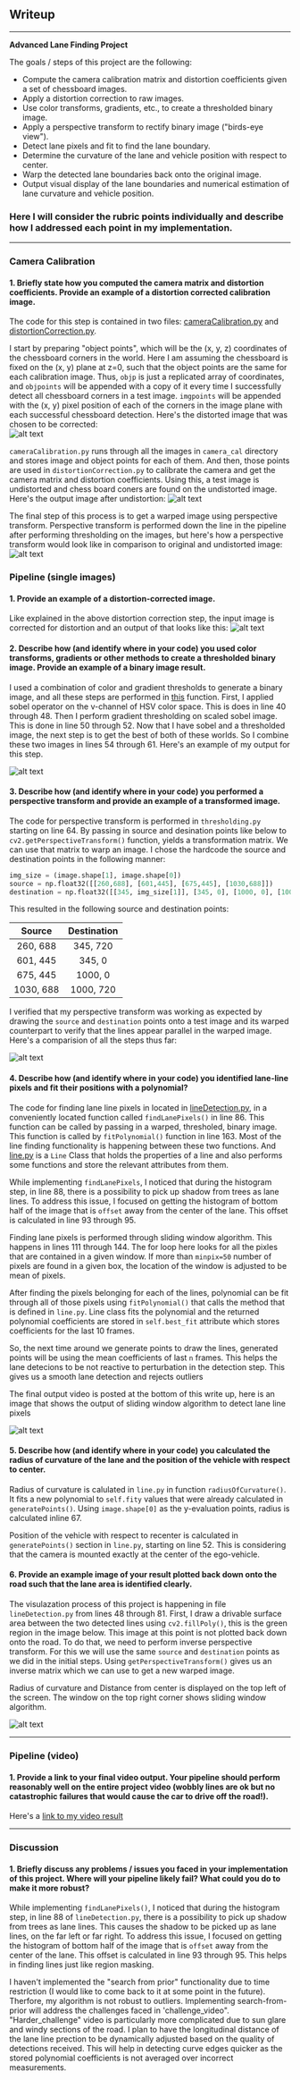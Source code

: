 ## Writeup

---

**Advanced Lane Finding Project**

The goals / steps of this project are the following:

* Compute the camera calibration matrix and distortion coefficients given a set of chessboard images.
* Apply a distortion correction to raw images.
* Use color transforms, gradients, etc., to create a thresholded binary image.
* Apply a perspective transform to rectify binary image ("birds-eye view").
* Detect lane pixels and fit to find the lane boundary.
* Determine the curvature of the lane and vehicle position with respect to center.
* Warp the detected lane boundaries back onto the original image.
* Output visual display of the lane boundaries and numerical estimation of lane curvature and vehicle position.

[//]: # (Image References)

[image1]: ./camera_cal/test_image3.jpg "Distorted"
[undist]: ./camera_cal/test_undist.jpg "Undistorted"
[persp]: ./camera_cal/undistorted_warped.jpg "PerspTrans"
[distcorr]: ./output_images/dist_corrected.jpg "distCorrection"
[comparison]: ./output_images/color_and_gradent_thresolding.jpg "comparison"
[colorGrad]: ./output_images/color_gradient_thresh.jpg "Thresholdin"
[drivable]: ./output_images/drivable_area.png "drivable"

[lines]: ./output_images/linesFound.jpg "Lines"
[image2]: ./test_images/test1.jpg "Road Transformed"
[image3]: ./examples/binary_combo_example.jpg "Binary Example"
[image4]: ./examples/warped_straight_lines.jpg "Warp Example"
[image5]: ./examples/color_fit_lines.jpg "Fit Visual"
[image6]: ./examples/example_output.jpg "Output"
[video1]: ./project_video.mp4 "Video"

### Here I will consider the rubric points individually and describe how I addressed each point in my implementation.  

---
### Camera Calibration

#### 1. Briefly state how you computed the camera matrix and distortion coefficients. Provide an example of a distortion corrected calibration image.

The code for this step is contained in two files: [cameraCalibration.py](https://github.com/schandrachary/AutonomousVehicles/blob/advanced_computer_vision/Advanced%20Computer%20Vision/CarND-Advanced-Lane-Lines-master/source/cameraCalibration.py) and [distortionCorrection.py](https://github.com/schandrachary/AutonomousVehicles/blob/advanced_computer_vision/Advanced%20Computer%20Vision/CarND-Advanced-Lane-Lines-master/source/distortionCorrection.py). 

I start by preparing "object points", which will be the (x, y, z) coordinates of the chessboard corners in the world. Here I am assuming the chessboard is fixed on the (x, y) plane at z=0, such that the object points are the same for each calibration image.  Thus, `objp` is just a replicated array of coordinates, and `objpoints` will be appended with a copy of it every time I successfully detect all chessboard corners in a test image.  `imgpoints` will be appended with the (x, y) pixel position of each of the corners in the image plane with each successful chessboard detection. Here's the distorted image that was chosen to be corrected:  
 ![alt text][image1]
 
`cameraCalibration.py` runs through all the images in `camera_cal` directory and stores image and object points for each of them. And then, those points are used in `distortionCorrection.py` to calibrate the camera and get the camera matrix and distortion coefficients. Using this, a test image is undistorted and chess board coners are found on the undistorted image. Here's the output image after undistortion:
![alt text][undist]

The final step of this process is to get a warped image using perspective transform. Perspective transform is performed down the line in the pipeline after performing thresholding on the images, but here's how a perspective transform would look like in comparison to original and undistorted image:
![alt text][persp]


### Pipeline (single images)

#### 1. Provide an example of a distortion-corrected image.

Like explained in the above distortion correction step, the input image is corrected for distortion and an output of that looks like this:
![alt text][distcorr]

#### 2. Describe how (and identify where in your code) you used color transforms, gradients or other methods to create a thresholded binary image.  Provide an example of a binary image result.

I used a combination of color and gradient thresholds to generate a binary image, and all these steps are performed in [this]((https://github.com/schandrachary/AutonomousVehicles/blob/c3ea8010675b3bb70fb8ca183ece17fbef46c0ec/Advanced%20Computer%20Vision/CarND-Advanced-Lane-Lines-master/source/thresholding.py#L37)) function. First, I applied sobel operator on the v-channel of HSV color space. This is does in line 40 through 48. Then I perform gradient thresholding on scaled sobel image. This is done in line 50 through 52. Now that I have sobel and a thresholded image, the next step is to get the best of both of these worlds. So I combine these two images in lines 54 through 61.  Here's an example of my output for this step.

![alt text][colorGrad]

#### 3. Describe how (and identify where in your code) you performed a perspective transform and provide an example of a transformed image.

The code for perspective transform is performed in `thresholding.py` starting on line 64. By passing in source and desination points like below to `cv2.getPerspectiveTransform()` function, yields a transformation matrix. We can use that matrix to warp an image. I chose the hardcode the source and destination points in the following manner:

```python
img_size = (image.shape[1], image.shape[0])
source = np.float32([[260,688], [601,445], [675,445], [1030,688]])
destination = np.float32([[345, img_size[1]], [345, 0], [1000, 0], [1000, img_size[1]]])
```

This resulted in the following source and destination points:

| Source        | Destination   | 
|:-------------:|:-------------:| 
| 260, 688      | 345, 720      | 
| 601, 445      | 345, 0        |
| 675, 445      | 1000, 0       |
| 1030, 688     | 1000, 720     |

I verified that my perspective transform was working as expected by drawing the `source` and `destination` points onto a test image and its warped counterpart to verify that the lines appear parallel in the warped image. Here's a comparision of all the steps thus far:

![alt text][comparison]

#### 4. Describe how (and identify where in your code) you identified lane-line pixels and fit their positions with a polynomial?
The code for finding lane line pixels in located in [lineDetection.py](https://github.com/schandrachary/AutonomousVehicles/blob/advanced_computer_vision/Advanced%20Computer%20Vision/CarND-Advanced-Lane-Lines-master/source/lineDetection.py), in a conveniently located function called `findLanePixels()` in line 86. This function can be called by passing in a warped, thresholed, binary image. This function is called by `fitPolynomial()` function in line 163. Most of the line finding functionality is happening between these two functions. And [line.py](https://github.com/schandrachary/AutonomousVehicles/blob/advanced_computer_vision/Advanced%20Computer%20Vision/CarND-Advanced-Lane-Lines-master/source/line.py) is a `Line` Class that holds the properties of a line and also performs some functions and store the relevant attributes from them. 

While implementing  `findLanePixels`, I noticed that during the histogram step, in line 88, there is a possibility to pick up shadow from trees as lane lines. To address this issue, I focused on getting the histogram of bottom half of the image that is `offset` away from the center of the lane. This offset is calculated in line 93 through 95.

Finding lane pixels is performed through sliding window algorithm. This happens in lines 111 through 144. The for loop here looks for all the pixles that are contained in a given window. If more than `minpix=50` number of pixels are found in a given box, the location of the window is adjusted to be mean of pixels. 

After finding the pixels belonging for each of the lines, polynomial can be fit through all of those pixels using `fitPolynomial()` that calls the method that is defined in `line.py`. Line class fits the polynomial and the returned polynomial coefficients are stored in `self.best_fit` attribute which stores coefficients for the last 10 frames. 

So, the next time around we generate points to draw the lines, generated points will be using the mean coefficients of last `n` frames. This helps the lane detecions to be not reactive to perturbation in the detection step. This gives us a smooth lane detection and rejects outliers

The final output video is posted at the bottom of this write up, here is an image that shows the output of sliding window algorithm to detect lane line pixels

![alt text][lines]

#### 5. Describe how (and identify where in your code) you calculated the radius of curvature of the lane and the position of the vehicle with respect to center.

Radius of curvature is calulated in `line.py` in function `radiusOfCurvature()`. It fits a new polynomial to `self.fity` values that were already calculated in `generatePoints()`. Using `image.shape[0]` as the y-evaluation points, radius is calculated inline 67. 

Position of the vehicle with respect to recenter is calculated in `generatePoints()` section in `line.py`, starting on line 52. This is considering that the camera is mounted exactly at the center of the ego-vehicle. 

#### 6. Provide an example image of your result plotted back down onto the road such that the lane area is identified clearly.

The visulazation process of this project is happening in file `lineDetection.py` from lines 48 through 81. First, I draw a drivable surface area between the two detected lines using `cv2.fillPoly()`, this is the green region in the image below. This image at this point is not plotted back down onto the road. To do that, we need to perform inverse perspective transform. For this we will use the same `source` and `destination` points as we did in the initial steps. Using `getPerspectiveTransform()` gives us an inverse matrix which we can use to get a new warped image. 

Radius of curvature and Distance from center is displayed on the top left of the screen. The window on the top right corner shows sliding window algorithm.

![alt text][drivable]

---

### Pipeline (video)

#### 1. Provide a link to your final video output.  Your pipeline should perform reasonably well on the entire project video (wobbly lines are ok but no catastrophic failures that would cause the car to drive off the road!).

Here's a [link to my video result](./output_images/project_video_output_good.mp4)

---

### Discussion

#### 1. Briefly discuss any problems / issues you faced in your implementation of this project.  Where will your pipeline likely fail?  What could you do to make it more robust?

While implementing  `findLanePixels()`, I noticed that during the histogram step, in line 88 of `lineDetection.py`, there is a possibility to pick up shadow from trees as lane lines. This causes the shadow to be picked up as lane lines, on the far left or far right. To address this issue, I focused on getting the histogram of bottom half of the image that is `offset` away from the center of the lane. This offset is calculated in line 93 through 95. This helps in finding lines just like region masking. 

I haven't implemented the "search from prior" functionality due to time restriction (I would like to come back to it at some point in the future). Therfore, my algorithm is not robust to outliers. Implementing search-from-prior will address the challenges faced in 'challenge_video". "Harder_challenge" video is particularly more complicated due to sun glare and windy sections of the road. I plan to have the longitudinal distance of the lane line prection to be dynamically adjusted based on the quality of detections received. This will help in detecting curve edges quicker as the stored polynomial coefficients is not averaged over incorrect measurements. 
